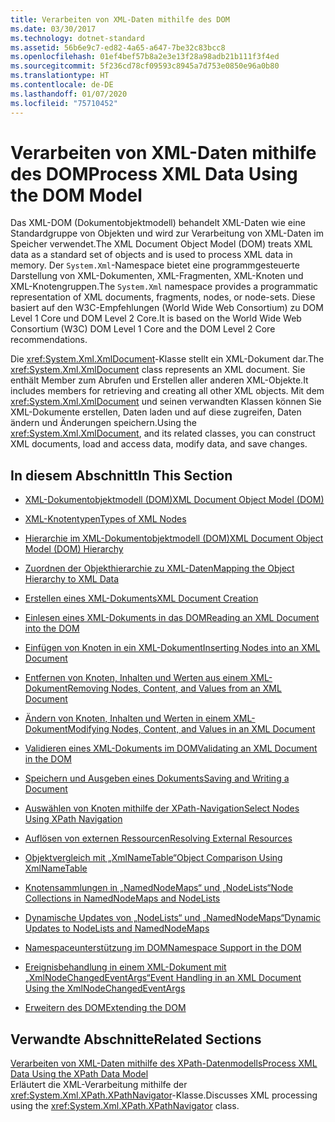 ```yaml
---
title: Verarbeiten von XML-Daten mithilfe des DOM
ms.date: 03/30/2017
ms.technology: dotnet-standard
ms.assetid: 56b6e9c7-ed82-4a65-a647-7be32c83bcc8
ms.openlocfilehash: 01ef4bef57b8a2e3e13f28a98adb21b111f3f4ed
ms.sourcegitcommit: 5f236cd78cf09593c8945a7d753e0850e96a0b80
ms.translationtype: HT
ms.contentlocale: de-DE
ms.lasthandoff: 01/07/2020
ms.locfileid: "75710452"
---
```

# <a name="process-xml-data-using-the-dom-model"></a><span data-ttu-id="37bd0-102">Verarbeiten von XML-Daten mithilfe des DOM</span><span class="sxs-lookup"><span data-stu-id="37bd0-102">Process XML Data Using the DOM Model</span></span>
<span data-ttu-id="37bd0-103">Das XML-DOM (Dokumentobjektmodell) behandelt XML-Daten wie eine Standardgruppe von Objekten und wird zur Verarbeitung von XML-Daten im Speicher verwendet.</span><span class="sxs-lookup"><span data-stu-id="37bd0-103">The XML Document Object Model (DOM) treats XML data as a standard set of objects and is used to process XML data in memory.</span></span> <span data-ttu-id="37bd0-104">Der `System.Xml`-Namespace bietet eine programmgesteuerte Darstellung von XML-Dokumenten, XML-Fragmenten, XML-Knoten und XML-Knotengruppen.</span><span class="sxs-lookup"><span data-stu-id="37bd0-104">The `System.Xml` namespace provides a programmatic representation of XML documents, fragments, nodes, or node-sets.</span></span> <span data-ttu-id="37bd0-105">Diese basiert auf den W3C-Empfehlungen (World Wide Web Consortium) zu DOM Level 1 Core und DOM Level 2 Core.</span><span class="sxs-lookup"><span data-stu-id="37bd0-105">It is based on the World Wide Web Consortium (W3C) DOM Level 1 Core and the DOM Level 2 Core recommendations.</span></span>  
  
 <span data-ttu-id="37bd0-106">Die <xref:System.Xml.XmlDocument>-Klasse stellt ein XML-Dokument dar.</span><span class="sxs-lookup"><span data-stu-id="37bd0-106">The <xref:System.Xml.XmlDocument> class represents an XML document.</span></span> <span data-ttu-id="37bd0-107">Sie enthält Member zum Abrufen und Erstellen aller anderen XML-Objekte.</span><span class="sxs-lookup"><span data-stu-id="37bd0-107">It includes members for retrieving and creating all other XML objects.</span></span> <span data-ttu-id="37bd0-108">Mit dem <xref:System.Xml.XmlDocument> und seinen verwandten Klassen können Sie XML-Dokumente erstellen, Daten laden und auf diese zugreifen, Daten ändern und Änderungen speichern.</span><span class="sxs-lookup"><span data-stu-id="37bd0-108">Using the <xref:System.Xml.XmlDocument>, and its related classes, you can construct XML documents, load and access data, modify data, and save changes.</span></span>  
  
## <a name="in-this-section"></a><span data-ttu-id="37bd0-109">In diesem Abschnitt</span><span class="sxs-lookup"><span data-stu-id="37bd0-109">In This Section</span></span>  
  
- [<span data-ttu-id="37bd0-110">XML-Dokumentobjektmodell (DOM)</span><span class="sxs-lookup"><span data-stu-id="37bd0-110">XML Document Object Model (DOM)</span></span>](../../../../docs/standard/data/xml/xml-document-object-model-dom.md)  
  
- [<span data-ttu-id="37bd0-111">XML-Knotentypen</span><span class="sxs-lookup"><span data-stu-id="37bd0-111">Types of XML Nodes</span></span>](../../../../docs/standard/data/xml/types-of-xml-nodes.md)  
  
- [<span data-ttu-id="37bd0-112">Hierarchie im XML-Dokumentobjektmodell (DOM)</span><span class="sxs-lookup"><span data-stu-id="37bd0-112">XML Document Object Model (DOM) Hierarchy</span></span>](../../../../docs/standard/data/xml/xml-document-object-model-dom-hierarchy.md)  
  
- [<span data-ttu-id="37bd0-113">Zuordnen der Objekthierarchie zu XML-Daten</span><span class="sxs-lookup"><span data-stu-id="37bd0-113">Mapping the Object Hierarchy to XML Data</span></span>](../../../../docs/standard/data/xml/mapping-the-object-hierarchy-to-xml-data.md)  
  
- [<span data-ttu-id="37bd0-114">Erstellen eines XML-Dokuments</span><span class="sxs-lookup"><span data-stu-id="37bd0-114">XML Document Creation</span></span>](../../../../docs/standard/data/xml/xml-document-creation.md)  
  
- [<span data-ttu-id="37bd0-115">Einlesen eines XML-Dokuments in das DOM</span><span class="sxs-lookup"><span data-stu-id="37bd0-115">Reading an XML Document into the DOM</span></span>](../../../../docs/standard/data/xml/reading-an-xml-document-into-the-dom.md)  
  
- [<span data-ttu-id="37bd0-116">Einfügen von Knoten in ein XML-Dokument</span><span class="sxs-lookup"><span data-stu-id="37bd0-116">Inserting Nodes into an XML Document</span></span>](../../../../docs/standard/data/xml/inserting-nodes-into-an-xml-document.md)  
  
- [<span data-ttu-id="37bd0-117">Entfernen von Knoten, Inhalten und Werten aus einem XML-Dokument</span><span class="sxs-lookup"><span data-stu-id="37bd0-117">Removing Nodes, Content, and Values from an XML Document</span></span>](../../../../docs/standard/data/xml/removing-nodes-content-and-values-from-an-xml-document.md)  
  
- [<span data-ttu-id="37bd0-118">Ändern von Knoten, Inhalten und Werten in einem XML-Dokument</span><span class="sxs-lookup"><span data-stu-id="37bd0-118">Modifying Nodes, Content, and Values in an XML Document</span></span>](../../../../docs/standard/data/xml/modifying-nodes-content-and-values-in-an-xml-document.md)  
  
- [<span data-ttu-id="37bd0-119">Validieren eines XML-Dokuments im DOM</span><span class="sxs-lookup"><span data-stu-id="37bd0-119">Validating an XML Document in the DOM</span></span>](../../../../docs/standard/data/xml/validating-an-xml-document-in-the-dom.md)  
  
- [<span data-ttu-id="37bd0-120">Speichern und Ausgeben eines Dokuments</span><span class="sxs-lookup"><span data-stu-id="37bd0-120">Saving and Writing a Document</span></span>](../../../../docs/standard/data/xml/saving-and-writing-a-document.md)  
  
- [<span data-ttu-id="37bd0-121">Auswählen von Knoten mithilfe der XPath-Navigation</span><span class="sxs-lookup"><span data-stu-id="37bd0-121">Select Nodes Using XPath Navigation</span></span>](../../../../docs/standard/data/xml/select-nodes-using-xpath-navigation.md)  
  
- [<span data-ttu-id="37bd0-122">Auflösen von externen Ressourcen</span><span class="sxs-lookup"><span data-stu-id="37bd0-122">Resolving External Resources</span></span>](../../../../docs/standard/data/xml/resolving-external-resources.md)  
  
- [<span data-ttu-id="37bd0-123">Objektvergleich mit „XmlNameTable“</span><span class="sxs-lookup"><span data-stu-id="37bd0-123">Object Comparison Using XmlNameTable</span></span>](../../../../docs/standard/data/xml/object-comparison-using-xmlnametable.md)  
  
- [<span data-ttu-id="37bd0-124">Knotensammlungen in „NamedNodeMaps“ und „NodeLists“</span><span class="sxs-lookup"><span data-stu-id="37bd0-124">Node Collections in NamedNodeMaps and NodeLists</span></span>](../../../../docs/standard/data/xml/node-collections-in-namednodemaps-and-nodelists.md)  
  
- [<span data-ttu-id="37bd0-125">Dynamische Updates von „NodeLists“ und „NamedNodeMaps“</span><span class="sxs-lookup"><span data-stu-id="37bd0-125">Dynamic Updates to NodeLists and NamedNodeMaps</span></span>](../../../../docs/standard/data/xml/dynamic-updates-to-nodelists-and-namednodemaps.md)  
  
- [<span data-ttu-id="37bd0-126">Namespaceunterstützung im DOM</span><span class="sxs-lookup"><span data-stu-id="37bd0-126">Namespace Support in the DOM</span></span>](../../../../docs/standard/data/xml/namespace-support-in-the-dom.md)  
  
- [<span data-ttu-id="37bd0-127">Ereignisbehandlung in einem XML-Dokument mit „XmlNodeChangedEventArgs“</span><span class="sxs-lookup"><span data-stu-id="37bd0-127">Event Handling in an XML Document Using the XmlNodeChangedEventArgs</span></span>](../../../../docs/standard/data/xml/event-handling-in-an-xml-document-using-the-xmlnodechangedeventargs.md)  
  
- [<span data-ttu-id="37bd0-128">Erweitern des DOM</span><span class="sxs-lookup"><span data-stu-id="37bd0-128">Extending the DOM</span></span>](../../../../docs/standard/data/xml/extending-the-dom.md)  
  
## <a name="related-sections"></a><span data-ttu-id="37bd0-129">Verwandte Abschnitte</span><span class="sxs-lookup"><span data-stu-id="37bd0-129">Related Sections</span></span>  
 [<span data-ttu-id="37bd0-130">Verarbeiten von XML-Daten mithilfe des XPath-Datenmodells</span><span class="sxs-lookup"><span data-stu-id="37bd0-130">Process XML Data Using the XPath Data Model</span></span>](../../../../docs/standard/data/xml/process-xml-data-using-the-xpath-data-model.md)  
 <span data-ttu-id="37bd0-131">Erläutert die XML-Verarbeitung mithilfe der <xref:System.Xml.XPath.XPathNavigator>-Klasse.</span><span class="sxs-lookup"><span data-stu-id="37bd0-131">Discusses XML processing using the <xref:System.Xml.XPath.XPathNavigator> class.</span></span>
